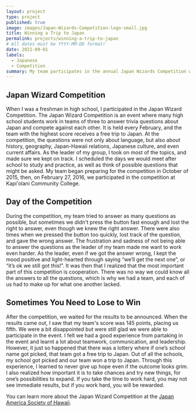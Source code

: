 ```yaml
---
layout: project
type: project
published: true
image: images/Japan-Wizards-Competition-logo-small.jpg
title: Winning a Trip to Japan
permalink: projects/winning-a-trip-to-japan
# All dates must be YYYY-MM-DD format!
date: 2021-09-01
labels:
  - Japanese
  - Competition
summary: My team participates in the annual Japan Wizards Competition with a surprising twist at the end.
---
```


## **Japan Wizard Competition**

When I was a freshman in high school, I participated in the Japan Wizard Competition. The Japan Wizard Competition is an event where many high school students work in teams of three to answer trivia questions about Japan and compete against each other. It is held every February, and the team with the highest score receives a free trip to Japan. At the competition, the questions were not only about language, but also about history, geography, Japan-Hawaii relations, Japanese culture, and even current affairs. As the leader of my group, I took on most of the topics, and made sure we kept on track. I scheduled the days we would meet after school to study and practice, as well as think of possible questions that might be asked. My team began preparing for the competition in October of 2015, then, on February 27, 2016, we participated in the competition at Kapi'olani Community College.

## **Day of the Competition**

During the competition, my team tried to answer as many questions as possible, but sometimes we didn't press the button fast enough and lost the right to answer, even though we knew the right answer. There were also times when we pressed the button too quickly, lost track of the question, and gave the wrong answer. The frustration and sadness of not being able to answer the questions as the leader of my team made me want to work even harder. As the leader, even if we got the answer wrong, I kept the mood positive and light-hearted through saying “we’ll get the next one”, or “it’s ok we still got this!”. It was then that I realized that the most important part of this competition is cooperation. There was no way we could know all the answers to all the questions, which is why we had a team, and each of us had to make up for what one another lacked. 

## **Sometimes You Need to Lose to Win**

After the competition, we waited for the results to be announced. When the results came out, I saw that my team's score was 145 points, placing us fifth. We were a bit disappointed but were still glad we were able to participate in the event. I felt we had a good experience from partaking in the event and learnt a lot about teamwork, communication, and leadership. However, it just so happened that there was a lottery where if one’s school name got picked, that team got a free trip to Japan. Out of all the schools, my school got picked and our team won a trip to Japan. Through this experience, I learned to never give up hope even if the outcome looks grim. I also realized how important it is to take chances and try new things, for one’s possibilities to expand. If you take the time to work hard, you may not see immediate results, but if you work hard, you will be rewarded.


You can learn more about the Japan Wizard Competition at the [Japan America Society of Hawaii](https://www.jashawaii.org/).



